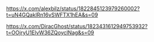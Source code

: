 https://x.com/alexbilz/status/1822845123979260002?t=uN4GQaklRn16vSWFTX1hEA&s=09

https://x.com/DiracGhost/status/1823431612949753932?t=OOjryU1ElvW36ZQoyclNag&s=09


